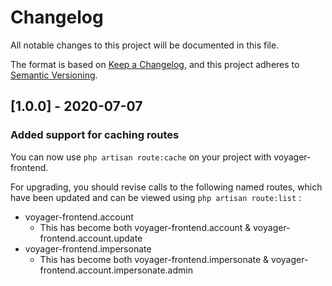 # Changelog

All notable changes to this project will be documented in this file.

The format is based on [Keep a Changelog](https://keepachangelog.com/en/1.0.0/),
and this project adheres to [Semantic Versioning](https://semver.org/spec/v2.0.0.html).

## [1.0.0] - 2020-07-07
### Added support for caching routes
You can now use `php artisan route:cache` on your project with voyager-frontend. 

For upgrading, you should revise calls to the following named routes, which have been updated and can be viewed using `php artisan route:list` :

- voyager-frontend.account
    - This has become both voyager-frontend.account & voyager-frontend.account.update
- voyager-frontend.impersonate
    - This has become both voyager-frontend.impersonate & voyager-frontend.account.impersonate.admin